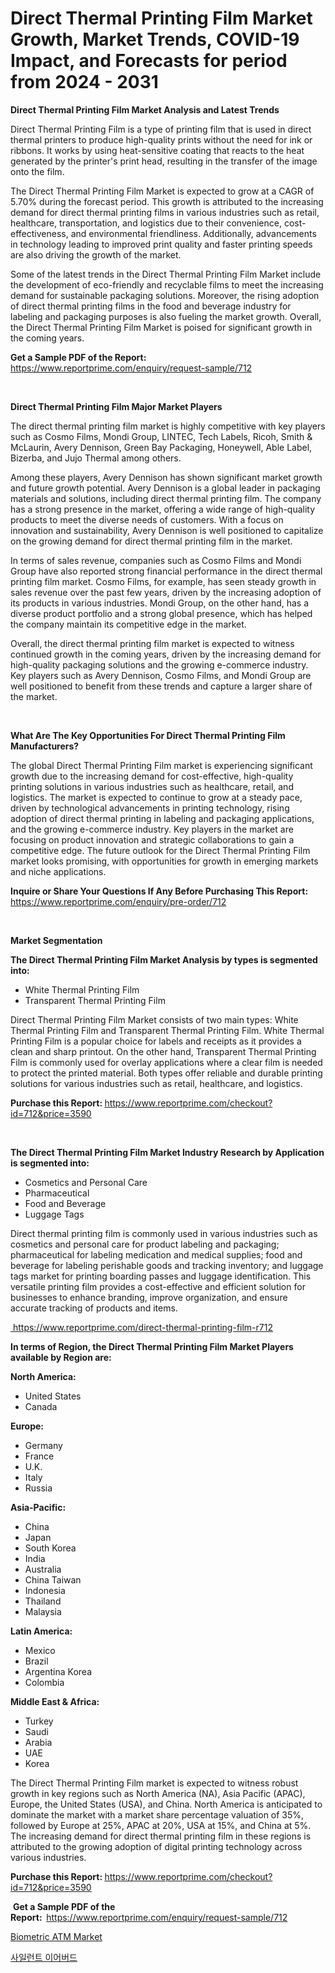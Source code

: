 <p><h1>Direct Thermal Printing Film Market Growth, Market Trends, COVID-19 Impact, and Forecasts for period from 2024 - 2031</h1></p><p><strong>Direct Thermal Printing Film Market Analysis and Latest Trends</strong></p>
<p><p>Direct Thermal Printing Film is a type of printing film that is used in direct thermal printers to produce high-quality prints without the need for ink or ribbons. It works by using heat-sensitive coating that reacts to the heat generated by the printer's print head, resulting in the transfer of the image onto the film.</p><p>The Direct Thermal Printing Film Market is expected to grow at a CAGR of 5.70% during the forecast period. This growth is attributed to the increasing demand for direct thermal printing films in various industries such as retail, healthcare, transportation, and logistics due to their convenience, cost-effectiveness, and environmental friendliness. Additionally, advancements in technology leading to improved print quality and faster printing speeds are also driving the growth of the market.</p><p>Some of the latest trends in the Direct Thermal Printing Film Market include the development of eco-friendly and recyclable films to meet the increasing demand for sustainable packaging solutions. Moreover, the rising adoption of direct thermal printing films in the food and beverage industry for labeling and packaging purposes is also fueling the market growth. Overall, the Direct Thermal Printing Film Market is poised for significant growth in the coming years.</p></p>
<p><strong>Get a Sample PDF of the Report:&nbsp;</strong> <a href="https://www.reportprime.com/enquiry/request-sample/712">https://www.reportprime.com/enquiry/request-sample/712</a></p>
<p>&nbsp;</p>
<p><strong>Direct Thermal Printing Film Major Market Players</strong></p>
<p><p>The direct thermal printing film market is highly competitive with key players such as Cosmo Films, Mondi Group, LINTEC, Tech Labels, Ricoh, Smith & McLaurin, Avery Dennison, Green Bay Packaging, Honeywell, Able Label, Bizerba, and Jujo Thermal among others. </p><p>Among these players, Avery Dennison has shown significant market growth and future growth potential. Avery Dennison is a global leader in packaging materials and solutions, including direct thermal printing film. The company has a strong presence in the market, offering a wide range of high-quality products to meet the diverse needs of customers. With a focus on innovation and sustainability, Avery Dennison is well positioned to capitalize on the growing demand for direct thermal printing film in the market.</p><p>In terms of sales revenue, companies such as Cosmo Films and Mondi Group have also reported strong financial performance in the direct thermal printing film market. Cosmo Films, for example, has seen steady growth in sales revenue over the past few years, driven by the increasing adoption of its products in various industries. Mondi Group, on the other hand, has a diverse product portfolio and a strong global presence, which has helped the company maintain its competitive edge in the market.</p><p>Overall, the direct thermal printing film market is expected to witness continued growth in the coming years, driven by the increasing demand for high-quality packaging solutions and the growing e-commerce industry. Key players such as Avery Dennison, Cosmo Films, and Mondi Group are well positioned to benefit from these trends and capture a larger share of the market.</p></p>
<p>&nbsp;</p>
<p><strong>What Are The Key Opportunities For Direct Thermal Printing Film Manufacturers?</strong></p>
<p><p>The global Direct Thermal Printing Film market is experiencing significant growth due to the increasing demand for cost-effective, high-quality printing solutions in various industries such as healthcare, retail, and logistics. The market is expected to continue to grow at a steady pace, driven by technological advancements in printing technology, rising adoption of direct thermal printing in labeling and packaging applications, and the growing e-commerce industry. Key players in the market are focusing on product innovation and strategic collaborations to gain a competitive edge. The future outlook for the Direct Thermal Printing Film market looks promising, with opportunities for growth in emerging markets and niche applications.</p></p>
<p><strong>Inquire or Share Your Questions If Any Before Purchasing This Report:</strong> <a href="https://www.reportprime.com/enquiry/pre-order/712">https://www.reportprime.com/enquiry/pre-order/712</a></p>
<p>&nbsp;</p>
<p><strong>Market Segmentation</strong></p>
<p><strong>The Direct Thermal Printing Film Market Analysis by types is segmented into:</strong></p>
<p><ul><li>White Thermal Printing Film</li><li>Transparent Thermal Printing Film</li></ul></p>
<p><p>Direct Thermal Printing Film Market consists of two main types: White Thermal Printing Film and Transparent Thermal Printing Film. White Thermal Printing Film is a popular choice for labels and receipts as it provides a clean and sharp printout. On the other hand, Transparent Thermal Printing Film is commonly used for overlay applications where a clear film is needed to protect the printed material. Both types offer reliable and durable printing solutions for various industries such as retail, healthcare, and logistics.</p></p>
<p><strong>Purchase this Report:&nbsp;</strong><a href="https://www.reportprime.com/checkout?id=712&price=3590">https://www.reportprime.com/checkout?id=712&price=3590</a></p>
<p>&nbsp;</p>
<p><strong>The Direct Thermal Printing Film Market Industry Research by Application is segmented into:</strong></p>
<p><ul><li>Cosmetics and Personal Care</li><li>Pharmaceutical</li><li>Food and Beverage</li><li>Luggage Tags</li></ul></p>
<p><p>Direct thermal printing film is commonly used in various industries such as cosmetics and personal care for product labeling and packaging; pharmaceutical for labeling medication and medical supplies; food and beverage for labeling perishable goods and tracking inventory; and luggage tags market for printing boarding passes and luggage identification. This versatile printing film provides a cost-effective and efficient solution for businesses to enhance branding, improve organization, and ensure accurate tracking of products and items.</p></p>
<p><a href="https://www.reportprime.com/direct-thermal-printing-film-r712">&nbsp;https://www.reportprime.com/direct-thermal-printing-film-r712</a></p>
<p><strong>In terms of Region, the Direct Thermal Printing Film Market Players available by Region are:</strong></p>
<p>
    <p> <strong> North America: </strong>
        <ul>
            <li>United States</li>
            <li>Canada</li>
        </ul>
        </p> 
    <p> <strong> Europe: </strong>
        <ul>
            <li>Germany</li>
            <li>France</li>
            <li>U.K.</li>
            <li>Italy</li>
            <li>Russia</li>
        </ul>
        </p> 
    <p> <strong> Asia-Pacific: </strong>
        <ul>
            <li>China</li>
            <li>Japan</li>
            <li>South Korea</li>
            <li>India</li>
            <li>Australia</li>
            <li>China Taiwan</li>
            <li>Indonesia</li>
            <li>Thailand</li>
            <li>Malaysia</li>
        </ul>
        </p> 
    <p> <strong> Latin America: </strong>
        <ul>
            <li>Mexico</li>
            <li>Brazil</li>
            <li>Argentina Korea</li>
            <li>Colombia</li>
        </ul>
        </p> 
    <p> <strong> Middle East & Africa: </strong>
        <ul>
            <li>Turkey</li>
            <li>Saudi</li>
            <li>Arabia</li>
            <li>UAE</li>
            <li>Korea</li>
        </ul>
    </p>
    </p>
<p><p>The Direct Thermal Printing Film market is expected to witness robust growth in key regions such as North America (NA), Asia Pacific (APAC), Europe, the United States (USA), and China. North America is anticipated to dominate the market with a market share percentage valuation of 35%, followed by Europe at 25%, APAC at 20%, USA at 15%, and China at 5%. The increasing demand for direct thermal printing film in these regions is attributed to the growing adoption of digital printing technology across various industries.</p></p>
<p><strong>Purchase this Report: </strong><a href="https://www.reportprime.com/checkout?id=712&price=3590">https://www.reportprime.com/checkout?id=712&price=3590</a></p>
<p>&nbsp;<strong>Get a Sample PDF of the Report:&nbsp;&nbsp;</strong><a href="https://www.reportprime.com/enquiry/request-sample/712">https://www.reportprime.com/enquiry/request-sample/712</a></p>
<p><strong></strong></p>
<p><p><a href="https://view.publitas.com/reportprime-1/decoding-biometric-atm-market-metrics-market-share-trends-and-growth-patterns/">Biometric ATM Market</a></p><p><a href="https://github.com/RickyMetzDVM/Market-Research-Report-List-1/blob/main/280785067774.md">사일런트 이어버드</a></p></p>